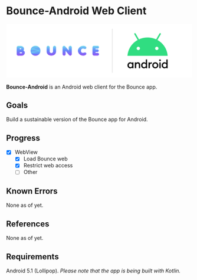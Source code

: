 # Bounce-Android Web Client

<img src="Cover.jpg" width="860" />

<b>Bounce-Android</b> is an Android web client for the Bounce app.

## Goals
Build a sustainable version of the Bounce app for Android.

## Progress
- [x] WebView
    - [x] Load Bounce web
    - [x] Restrict web access
    - [ ] Other

## Known Errors
None as of yet.

## References
None as of yet.

## Requirements
Android 5.1 (Lollipop).
<i>Please note that the app is being built with Kotlin.</i>
